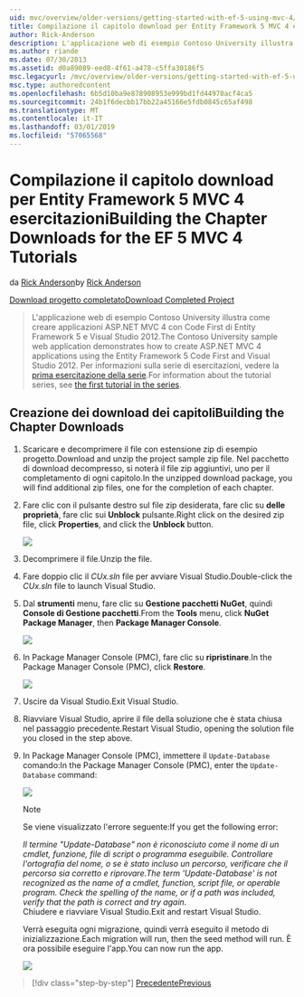 ```yaml
---
uid: mvc/overview/older-versions/getting-started-with-ef-5-using-mvc-4/building-the-ef5-mvc4-chapter-downloads
title: Compilazione il capitolo download per Entity Framework 5 MVC 4 esercitazioni | Microsoft Docs
author: Rick-Anderson
description: L'applicazione web di esempio Contoso University illustra come creare applicazioni ASP.NET MVC 4 con Code First di Entity Framework 5 e Visual Studio...
ms.author: riande
ms.date: 07/30/2013
ms.assetid: d0a89089-eed8-4f61-a478-c5ffa30186f5
msc.legacyurl: /mvc/overview/older-versions/getting-started-with-ef-5-using-mvc-4/building-the-ef5-mvc4-chapter-downloads
msc.type: authoredcontent
ms.openlocfilehash: 6b5d10ba9e878908953e999bd1fd44970acf4ca5
ms.sourcegitcommit: 24b1f6decbb17bb22a45166e5fdb0845c65af498
ms.translationtype: MT
ms.contentlocale: it-IT
ms.lasthandoff: 03/01/2019
ms.locfileid: "57065568"
---
```

<a name="building-the-chapter-downloads-for-the-ef-5-mvc-4-tutorials"></a><span data-ttu-id="bce22-103">Compilazione il capitolo download per Entity Framework 5 MVC 4 esercitazioni</span><span class="sxs-lookup"><span data-stu-id="bce22-103">Building the Chapter Downloads for the EF 5 MVC 4 Tutorials</span></span>
====================
<span data-ttu-id="bce22-104">da [Rick Anderson]((https://twitter.com/RickAndMSFT))</span><span class="sxs-lookup"><span data-stu-id="bce22-104">by [Rick Anderson]((https://twitter.com/RickAndMSFT))</span></span>

[<span data-ttu-id="bce22-105">Download progetto completato</span><span class="sxs-lookup"><span data-stu-id="bce22-105">Download Completed Project</span></span>](http://code.msdn.microsoft.com/Getting-Started-with-dd0e2ed8)

> <span data-ttu-id="bce22-106">L'applicazione web di esempio Contoso University illustra come creare applicazioni ASP.NET MVC 4 con Code First di Entity Framework 5 e Visual Studio 2012.</span><span class="sxs-lookup"><span data-stu-id="bce22-106">The Contoso University sample web application demonstrates how to create ASP.NET MVC 4 applications using the Entity Framework 5 Code First and Visual Studio 2012.</span></span> <span data-ttu-id="bce22-107">Per informazioni sulla serie di esercitazioni, vedere la [prima esercitazione della serie](creating-an-entity-framework-data-model-for-an-asp-net-mvc-application.md).</span><span class="sxs-lookup"><span data-stu-id="bce22-107">For information about the tutorial series, see [the first tutorial in the series](creating-an-entity-framework-data-model-for-an-asp-net-mvc-application.md).</span></span>


## <a name="building-the-chapter-downloads"></a><span data-ttu-id="bce22-108">Creazione dei download dei capitoli</span><span class="sxs-lookup"><span data-stu-id="bce22-108">Building the Chapter Downloads</span></span>

1. <span data-ttu-id="bce22-109">Scaricare e decomprimere il file con estensione zip di esempio progetto.</span><span class="sxs-lookup"><span data-stu-id="bce22-109">Download and unzip the  project sample zip file.</span></span> <span data-ttu-id="bce22-110">Nel pacchetto di download decompresso, si noterà il file zip aggiuntivi, uno per il completamento di ogni capitolo.</span><span class="sxs-lookup"><span data-stu-id="bce22-110">In the unzipped download package, you will find additional zip files, one for the completion of each chapter.</span></span>
2. <span data-ttu-id="bce22-111">Fare clic con il pulsante destro sul file zip desiderata, fare clic su **delle proprietà**, fare clic sui **Unblock** pulsante.</span><span class="sxs-lookup"><span data-stu-id="bce22-111">Right click on the desired zip file, click **Properties**, and click the **Unblock** button.</span></span>  
  
    ![](building-the-ef5-mvc4-chapter-downloads/_static/image1.png)
3. <span data-ttu-id="bce22-112">Decomprimere il file.</span><span class="sxs-lookup"><span data-stu-id="bce22-112">Unzip the file.</span></span>
4. <span data-ttu-id="bce22-113">Fare doppio clic il *CUx.sln* file per avviare Visual Studio.</span><span class="sxs-lookup"><span data-stu-id="bce22-113">Double-click the *CUx.sln* file to launch Visual Studio.</span></span>
5. <span data-ttu-id="bce22-114">Dal **strumenti** menu, fare clic su **Gestione pacchetti NuGet**, quindi **Console di Gestione pacchetti**.</span><span class="sxs-lookup"><span data-stu-id="bce22-114">From the **Tools** menu, click **NuGet Package Manager**, then **Package Manager Console**.</span></span>  
  
    ![](building-the-ef5-mvc4-chapter-downloads/_static/image2.png)
6. <span data-ttu-id="bce22-115">In Package Manager Console (PMC), fare clic su **ripristinare**.</span><span class="sxs-lookup"><span data-stu-id="bce22-115">In the Package Manager Console (PMC), click **Restore**.</span></span>  
  
    ![](building-the-ef5-mvc4-chapter-downloads/_static/image3.png)
7. <span data-ttu-id="bce22-116">Uscire da Visual Studio.</span><span class="sxs-lookup"><span data-stu-id="bce22-116">Exit Visual Studio.</span></span>
8. <span data-ttu-id="bce22-117">Riavviare Visual Studio, aprire il file della soluzione che è stata chiusa nel passaggio precedente.</span><span class="sxs-lookup"><span data-stu-id="bce22-117">Restart Visual Studio, opening the solution file you closed in the step above.</span></span>
9. <span data-ttu-id="bce22-118">In Package Manager Console (PMC), immettere il `Update-Database` comando:</span><span class="sxs-lookup"><span data-stu-id="bce22-118">In the Package Manager Console (PMC), enter the `Update-Database` command:</span></span>  
  
    ![](building-the-ef5-mvc4-chapter-downloads/_static/image4.png)  

    > [!NOTE]
    > <span data-ttu-id="bce22-119">Se viene visualizzato l'errore seguente:</span><span class="sxs-lookup"><span data-stu-id="bce22-119">If you get the following error:</span></span>  
    >   
    >  <span data-ttu-id="bce22-120">*Il termine "Update-Database" non è riconosciuto come il nome di un cmdlet, funzione, file di script o programma eseguibile. Controllare l'ortografia del nome, o se è stato incluso un percorso, verificare che il percorso sia corretto e riprovare.*</span><span class="sxs-lookup"><span data-stu-id="bce22-120">*The term 'Update-Database' is not recognized as the name of a cmdlet, function, script file, or operable program. Check the spelling of the name, or if a path was included, verify that the path is correct and try again.*</span></span>  
    > <span data-ttu-id="bce22-121">Chiudere e riavviare Visual Studio.</span><span class="sxs-lookup"><span data-stu-id="bce22-121">Exit and restart Visual Studio.</span></span>

    <span data-ttu-id="bce22-122">Verrà eseguita ogni migrazione, quindi verrà eseguito il metodo di inizializzazione.</span><span class="sxs-lookup"><span data-stu-id="bce22-122">Each migration will run, then the seed method will run.</span></span> <span data-ttu-id="bce22-123">È ora possibile eseguire l'app.</span><span class="sxs-lookup"><span data-stu-id="bce22-123">You can now run the app.</span></span>

    ![](building-the-ef5-mvc4-chapter-downloads/_static/image5.png)

> [!div class="step-by-step"]
> [<span data-ttu-id="bce22-124">Precedente</span><span class="sxs-lookup"><span data-stu-id="bce22-124">Previous</span></span>](advanced-entity-framework-scenarios-for-an-mvc-web-application.md)
